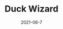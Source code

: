 ---
title: Duck Wizard
caption: My entry in Lost Relic Games Art Jam, it managed to win the best design part of the challenge.
img: $assets/gallery/Ancient_Duck_Wizard.gif
date: 2021-06-7
showcase: false
color: "#B30087"
---